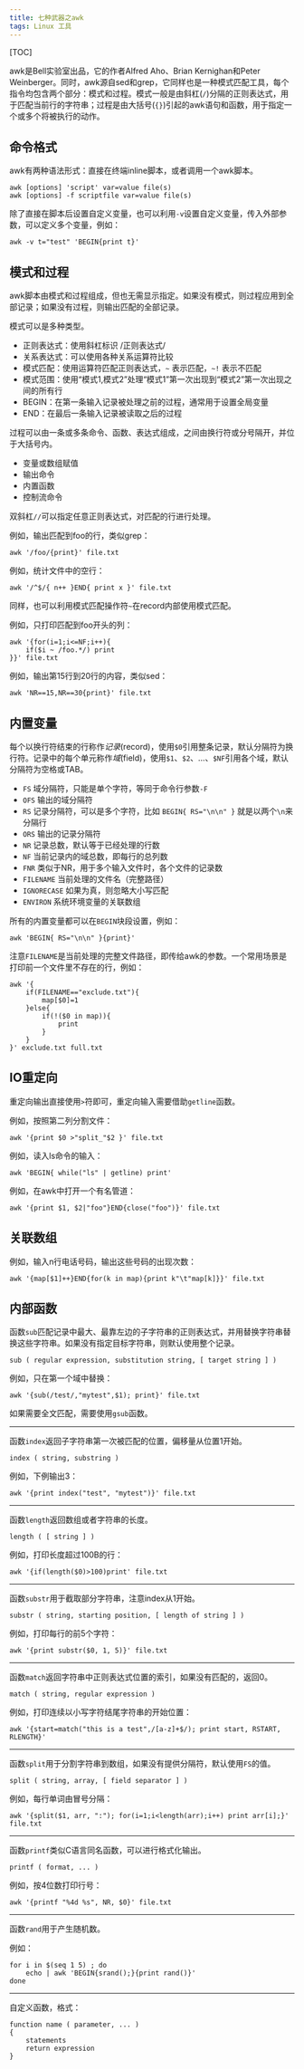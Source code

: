 ```yaml
---
title: 七种武器之awk
tags: Linux 工具
---
```


[TOC]

awk是Bell实验室出品，它的作者Alfred Aho、Brian Kernighan和Peter Weinberger。同时，awk源自sed和grep，它同样也是一种模式匹配工具，每个指令均包含两个部分：模式和过程。模式一般是由斜杠(`/`)分隔的正则表达式，用于匹配当前行的字符串；过程是由大括号(`{}`)引起的awk语句和函数，用于指定一个或多个将被执行的动作。

## 命令格式

awk有两种语法形式：直接在终端inline脚本，或者调用一个awk脚本。

    awk [options] 'script' var=value file(s)
    awk [options] -f scriptfile var=value file(s)

除了直接在脚本后设置自定义变量，也可以利用`-v`设置自定义变量，传入外部参数，可以定义多个变量，例如：

    awk -v t="test" 'BEGIN{print t}'

## 模式和过程

awk脚本由模式和过程组成，但也无需显示指定。如果没有模式，则过程应用到全部记录；如果没有过程，则输出匹配的全部记录。

模式可以是多种类型。

- 正则表达式：使用斜杠标识 /正则表达式/
- 关系表达式：可以使用各种关系运算符比较
- 模式匹配：使用运算符匹配正则表达式，`~` 表示匹配，`~!` 表示不匹配
- 模式范围：使用“模式1,模式2”处理“模式1”第一次出现到“模式2”第一次出现之间的所有行
- BEGIN：在第一条输入记录被处理之前的过程，通常用于设置全局变量
- END：在最后一条输入记录被读取之后的过程

过程可以由一条或多条命令、函数、表达式组成，之间由换行符或分号隔开，并位于大括号内。

- 变量或数组赋值
- 输出命令
- 内置函数
- 控制流命令

双斜杠`//`可以指定任意正则表达式，对匹配的行进行处理。

例如，输出匹配到foo的行，类似grep：

    awk '/foo/{print}' file.txt

例如，统计文件中的空行：

    awk '/^$/{ n++ }END{ print x }' file.txt

同样，也可以利用模式匹配操作符`~`在record内部使用模式匹配。

例如，只打印匹配到foo开头的列：

    awk '{for(i=1;i<=NF;i++){
        if($i ~ /foo.*/) print
    }}' file.txt

例如，输出第15行到20行的内容，类似sed：

    awk 'NR==15,NR==30{print}' file.txt

## 内置变量

每个以换行符结束的行称作*记录*(record)，使用`$0`引用整条记录，默认分隔符为换行符。记录中的每个单元称作*域*(field)，使用`$1`、`$2`、…、`$NF`引用各个域，默认分隔符为空格或TAB。

- `FS` 域分隔符，只能是单个字符，等同于命令行参数`-F`
- `OFS` 输出的域分隔符
- `RS` 记录分隔符，可以是多个字符，比如 `BEGIN{ RS="\n\n" }` 就是以两个`\n`来分隔行
- `ORS` 输出的记录分隔符
- `NR` 记录总数，默认等于已经处理的行数
- `NF` 当前记录内的域总数，即每行的总列数
- `FNR` 类似于NR，用于多个输入文件时，各个文件的记录数
- `FILENAME` 当前处理的文件名（完整路径）
- `IGNORECASE` 如果为真，则忽略大小写匹配
- `ENVIRON` 系统环境变量的关联数组

所有的内置变量都可以在`BEGIN`块段设置，例如：

    awk 'BEGIN{ RS="\n\n" }{print}'

注意`FILENAME`是当前处理的完整文件路径，即传给awk的参数。一个常用场景是打印前一个文件里不存在的行，例如：

    awk '{
        if(FILENAME=="exclude.txt"){
            map[$0]=1
        }else{
            if(!($0 in map)){
                print
            }
        }
    }' exclude.txt full.txt

## IO重定向

重定向输出直接使用`>`符即可，重定向输入需要借助`getline`函数。

例如，按照第二列分割文件：

    awk '{print $0 >"split_"$2 }' file.txt

例如，读入ls命令的输入：

    awk 'BEGIN{ while("ls" | getline) print'

例如，在awk中打开一个有名管道：

    awk '{print $1, $2|"foo"}END{close("foo")}' file.txt

## 关联数组

例如，输入n行电话号码，输出这些号码的出现次数：

    awk '{map[$1]++}END{for(k in map){print k"\t"map[k]}}' file.txt

## 内部函数

函数`sub`匹配记录中最大、最靠左边的子字符串的正则表达式，并用替换字符串替换这些字符串。如果没有指定目标字符串，则默认使用整个记录。

    sub ( regular expression, substitution string, [ target string ] )

例如，只在第一个域中替换：

    awk '{sub(/test/,"mytest",$1); print}' file.txt

如果需要全文匹配，需要使用`gsub`函数。

----

函数`index`返回子字符串第一次被匹配的位置，偏移量从位置1开始。

    index ( string, substring )

例如，下例输出3：

    awk '{print index("test", "mytest")}' file.txt

----

函数`length`返回数组或者字符串的长度。

    length ( [ string ] )

例如，打印长度超过100B的行：

    awk '{if(length($0)>100)print' file.txt

----

函数`substr`用于截取部分字符串，注意index从1开始。

    substr ( string, starting position, [ length of string ] )

例如，打印每行的前5个字符：

    awk '{print substr($0, 1, 5)}' file.txt

----

函数`match`返回字符串中正则表达式位置的索引，如果没有匹配的，返回0。

    match ( string, regular expression )

例如，打印连续以小写字符结尾字符串的开始位置：

    awk '{start=match("this is a test",/[a-z]+$/); print start, RSTART, RLENGTH}'

----

函数`split`用于分割字符串到数组，如果没有提供分隔符，默认使用`FS`的值。

    split ( string, array, [ field separator ] )

例如，每行单词由冒号分隔：

    awk '{split($1, arr, ":"); for(i=1;i<length(arr);i++) print arr[i];}' file.txt


----

函数`printf`类似C语言同名函数，可以进行格式化输出。

    printf ( format, ... )

例如，按4位数打印行号：

    awk '{printf "%4d %s", NR, $0}' file.txt

----

函数`rand`用于产生随机数。

例如：

    for i in $(seq 1 5) ; do
        echo | awk 'BEGIN{srand();}{print rand()}'
    done

----

自定义函数，格式：

    function name ( parameter, ... )
    {
        statements
        return expression
    }
